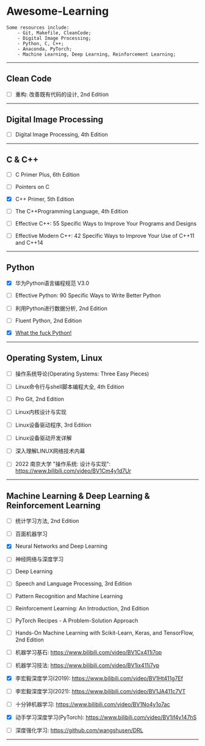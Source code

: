 

# Awesome-Learning



```
Some resources include:
	- Git, Makefile, CleanCode;
	- Digital Image Processing;
	- Python, C, C++;
	- Anaconda, PyTorch;
	- Machine Learning, Deep Learning, Reinforcement Learning;
```




------



## Clean Code



- [ ] 重构: 改善既有代码的设计,  2nd Edition




------



## Digital Image Processing



- [ ] Digital Image Processing, 4th Edition



------



## C & C++



- [ ] C Primer Plus, 6th Edition
- [ ] Pointers on C
- [x] C++ Primer, 5th Edition
- [ ] The C++Programming Language, 4th Edition
- [ ] Effective C++: 55 Specific Ways to Improve Your Programs and Designs
- [ ] Effective Modern C++: 42 Specific Ways to Improve Your Use of C++11 and C++14




------



## Python



- [x] 华为Python语言编程规范 V3.0
- [ ] Effective Python: 90 Specific Ways to Write Better Python
- [ ] 利用Python进行数据分析, 2nd Edition
- [ ] Fluent Python, 2nd Edition
- [x] [What the fuck Python! ](https://github.com/robertparley/wtfpython-cn)



------



## Operating System, Linux



- [ ] 操作系统导论(Operating Systems: Three Easy Pieces)
- [ ] Linux命令行与shell脚本编程大全, 4th Edition
- [ ] Pro Git, 2nd Edition
- [ ] Linux内核设计与实现
- [ ] Linux设备驱动程序, 3rd Edition
- [ ] Linux设备驱动开发详解
- [ ] 深入理解LINUX网络技术内幕




- [ ] 2022 南京大学 "操作系统: 设计与实现": https://www.bilibili.com/video/BV1Cm4y1d7Ur



------



## Machine Learning & Deep Learning & Reinforcement Learning



- [ ] 统计学习方法, 2nd Edition
- [ ] 百面机器学习
- [x] Neural Networks and Deep Learning
- [ ] 神经网络与深度学习
- [ ] Deep Learning
- [ ] Speech and Language Processing, 3rd Edition
- [ ] Pattern Recognition and Machine Learning
- [ ] Reinforcement Learning: An Introduction, 2nd Edition

- [ ] PyTorch Recipes - A Problem-Solution Approach
- [ ] Hands-On Machine Learning with Scikit-Learn, Keras, and TensorFlow, 2nd Edition



- [ ] 机器学习基石: https://www.bilibili.com/video/BV1Cx411i7op
- [ ] 机器学习技法: https://www.bilibili.com/video/BV1ix411i7yp
- [x] 李宏毅深度学习(2019):  https://www.bilibili.com/video/BV1Ht411g7Ef
- [ ] 李宏毅深度学习(2021): https://www.bilibili.com/video/BV1JA411c7VT
- [ ] 十分钟机器学习:  https://www.bilibili.com/video/BV1No4y1o7ac
- [x] 动手学习深度学习(PyTorch): https://www.bilibili.com/video/BV1if4y147hS 
- [ ] 深度强化学习: https://github.com/wangshusen/DRL



------

